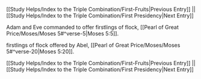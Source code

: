 [[Study Helps/Index to the Triple Combination/First-Fruits|Previous Entry]]  ||  [[Study Helps/Index to the Triple Combination/First Presidency|Next Entry]]

 Adam and Eve commanded to offer firstlings of flock, [[Pearl of Great Price/Moses/Moses 5#^verse-5|Moses 5:5]].

 firstlings of flock offered by Abel, [[Pearl of Great Price/Moses/Moses 5#^verse-20|Moses 5:20]].

[[Study Helps/Index to the Triple Combination/First-Fruits|Previous Entry]]  ||  [[Study Helps/Index to the Triple Combination/First Presidency|Next Entry]]
